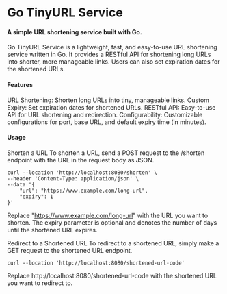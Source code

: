 # Go TinyURL Service

#### A simple URL shortening service built with Go.

Go TinyURL Service is a lightweight, fast, and easy-to-use URL shortening service written in Go. It provides a RESTful API for shortening long URLs into shorter, more manageable links. Users can also set expiration dates for the shortened URLs.


#### Features

URL Shortening: Shorten long URLs into tiny, manageable links.
Custom Expiry: Set expiration dates for shortened URLs.
RESTful API: Easy-to-use API for URL shortening and redirection.
Configurability: Customizable configurations for port, base URL, and default expiry time (in minutes).


#### Usage

Shorten a URL
To shorten a URL, send a POST request to the /shorten endpoint with the URL in the request body as JSON.


```
curl --location 'http://localhost:8080/shorten' \
--header 'Content-Type: application/json' \
--data '{
    "url": "https://www.example.com/long-url",
    "expiry": 1
}'
```


Replace "https://www.example.com/long-url" with the URL you want to shorten. The expiry parameter is optional and denotes the number of days until the shortened URL expires.

Redirect to a Shortened URL
To redirect to a shortened URL, simply make a GET request to the shortened URL endpoint.


```
curl --location 'http://localhost:8080/shortened-url-code'
```
Replace http://localhost:8080/shortened-url-code with the shortened URL you want to redirect to.
